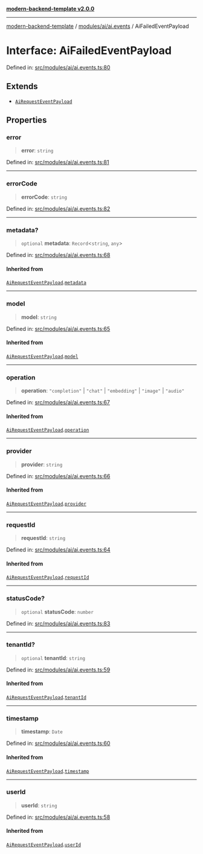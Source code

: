 [**modern-backend-template v2.0.0**](../../../../README.md)

***

[modern-backend-template](../../../../modules.md) / [modules/ai/ai.events](../README.md) / AiFailedEventPayload

# Interface: AiFailedEventPayload

Defined in: [src/modules/ai/ai.events.ts:80](https://github.com/maemreyo/saas-4cus-nodejs/blob/2a5b3f3aa11335dfa561e80e1feabb8e6084261e/src/modules/ai/ai.events.ts#L80)

## Extends

- [`AiRequestEventPayload`](AiRequestEventPayload.md)

## Properties

### error

> **error**: `string`

Defined in: [src/modules/ai/ai.events.ts:81](https://github.com/maemreyo/saas-4cus-nodejs/blob/2a5b3f3aa11335dfa561e80e1feabb8e6084261e/src/modules/ai/ai.events.ts#L81)

***

### errorCode

> **errorCode**: `string`

Defined in: [src/modules/ai/ai.events.ts:82](https://github.com/maemreyo/saas-4cus-nodejs/blob/2a5b3f3aa11335dfa561e80e1feabb8e6084261e/src/modules/ai/ai.events.ts#L82)

***

### metadata?

> `optional` **metadata**: `Record`\<`string`, `any`\>

Defined in: [src/modules/ai/ai.events.ts:68](https://github.com/maemreyo/saas-4cus-nodejs/blob/2a5b3f3aa11335dfa561e80e1feabb8e6084261e/src/modules/ai/ai.events.ts#L68)

#### Inherited from

[`AiRequestEventPayload`](AiRequestEventPayload.md).[`metadata`](AiRequestEventPayload.md#metadata)

***

### model

> **model**: `string`

Defined in: [src/modules/ai/ai.events.ts:65](https://github.com/maemreyo/saas-4cus-nodejs/blob/2a5b3f3aa11335dfa561e80e1feabb8e6084261e/src/modules/ai/ai.events.ts#L65)

#### Inherited from

[`AiRequestEventPayload`](AiRequestEventPayload.md).[`model`](AiRequestEventPayload.md#model)

***

### operation

> **operation**: `"completion"` \| `"chat"` \| `"embedding"` \| `"image"` \| `"audio"`

Defined in: [src/modules/ai/ai.events.ts:67](https://github.com/maemreyo/saas-4cus-nodejs/blob/2a5b3f3aa11335dfa561e80e1feabb8e6084261e/src/modules/ai/ai.events.ts#L67)

#### Inherited from

[`AiRequestEventPayload`](AiRequestEventPayload.md).[`operation`](AiRequestEventPayload.md#operation)

***

### provider

> **provider**: `string`

Defined in: [src/modules/ai/ai.events.ts:66](https://github.com/maemreyo/saas-4cus-nodejs/blob/2a5b3f3aa11335dfa561e80e1feabb8e6084261e/src/modules/ai/ai.events.ts#L66)

#### Inherited from

[`AiRequestEventPayload`](AiRequestEventPayload.md).[`provider`](AiRequestEventPayload.md#provider)

***

### requestId

> **requestId**: `string`

Defined in: [src/modules/ai/ai.events.ts:64](https://github.com/maemreyo/saas-4cus-nodejs/blob/2a5b3f3aa11335dfa561e80e1feabb8e6084261e/src/modules/ai/ai.events.ts#L64)

#### Inherited from

[`AiRequestEventPayload`](AiRequestEventPayload.md).[`requestId`](AiRequestEventPayload.md#requestid)

***

### statusCode?

> `optional` **statusCode**: `number`

Defined in: [src/modules/ai/ai.events.ts:83](https://github.com/maemreyo/saas-4cus-nodejs/blob/2a5b3f3aa11335dfa561e80e1feabb8e6084261e/src/modules/ai/ai.events.ts#L83)

***

### tenantId?

> `optional` **tenantId**: `string`

Defined in: [src/modules/ai/ai.events.ts:59](https://github.com/maemreyo/saas-4cus-nodejs/blob/2a5b3f3aa11335dfa561e80e1feabb8e6084261e/src/modules/ai/ai.events.ts#L59)

#### Inherited from

[`AiRequestEventPayload`](AiRequestEventPayload.md).[`tenantId`](AiRequestEventPayload.md#tenantid)

***

### timestamp

> **timestamp**: `Date`

Defined in: [src/modules/ai/ai.events.ts:60](https://github.com/maemreyo/saas-4cus-nodejs/blob/2a5b3f3aa11335dfa561e80e1feabb8e6084261e/src/modules/ai/ai.events.ts#L60)

#### Inherited from

[`AiRequestEventPayload`](AiRequestEventPayload.md).[`timestamp`](AiRequestEventPayload.md#timestamp)

***

### userId

> **userId**: `string`

Defined in: [src/modules/ai/ai.events.ts:58](https://github.com/maemreyo/saas-4cus-nodejs/blob/2a5b3f3aa11335dfa561e80e1feabb8e6084261e/src/modules/ai/ai.events.ts#L58)

#### Inherited from

[`AiRequestEventPayload`](AiRequestEventPayload.md).[`userId`](AiRequestEventPayload.md#userid)
